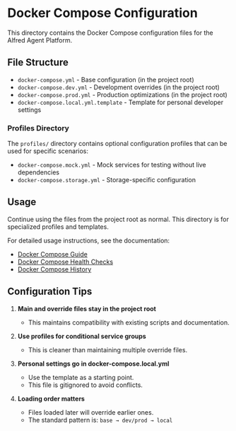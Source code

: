 # Docker Compose Configuration

This directory contains the Docker Compose configuration files for the Alfred Agent Platform.

## File Structure

- `docker-compose.yml` - Base configuration (in the project root)
- `docker-compose.dev.yml` - Development overrides (in the project root)
- `docker-compose.prod.yml` - Production optimizations (in the project root)
- `docker-compose.local.yml.template` - Template for personal developer settings

### Profiles Directory

The `profiles/` directory contains optional configuration profiles that can be used for specific scenarios:

- `docker-compose.mock.yml` - Mock services for testing without live dependencies
- `docker-compose.storage.yml` - Storage-specific configuration

## Usage

Continue using the files from the project root as normal. This directory is for specialized profiles and templates.

For detailed usage instructions, see the documentation:
- [Docker Compose Guide](../docs/operations/containerization/docker-compose-guide.md)
- [Docker Compose Health Checks](../docs/operations/containerization/docker-compose-health-checks.md)
- [Docker Compose History](../docs/operations/containerization/docker-compose-history.md)

## Configuration Tips

1. **Main and override files stay in the project root**
   - This maintains compatibility with existing scripts and documentation.

2. **Use profiles for conditional service groups**
   - This is cleaner than maintaining multiple override files.

3. **Personal settings go in docker-compose.local.yml**
   - Use the template as a starting point.
   - This file is gitignored to avoid conflicts.

4. **Loading order matters**
   - Files loaded later will override earlier ones.
   - The standard pattern is: `base → dev/prod → local`
